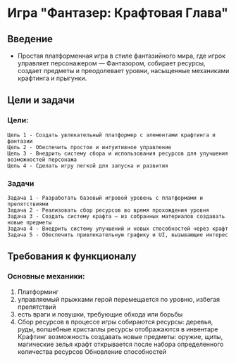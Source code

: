 # Игра "Фантазер: Крафтовая Глава"

## Введение
- Простая платформенная игра в стиле фантазийного мира, где игрок управляет персонажером — Фантазором, собирает ресурсы, создает предметы и преодолевает уровни, насыщенные механиками крафтинга и прыгунки.

## Цели и задачи

### Цели:
```
Цель 1 - Создать увлекательный платформер с элементами крафтинга и фантазии
Цель 2 - Обеспечить простое и интуитивное управление
Цель 3 - Внедрить систему сбора и использования ресурсов для улучшения возможностей персонажа
Цель 4 - Сделать игру легкой для запуска и развития
```
### Задачи
```
Задача 1 - Разработать базовый игровой уровень с платформами и препятствиями
Задача 2 - Реализовать сбор ресурсов во время прохождения уровня
Задача 3 - Создать систему крафта — из собранных материалов создавать новые предметы
Задача 4 - Внедрить систему улучшений и новых способностей через крафт
Задача 5 - Обеспечить привлекательную графику и UI, вызывающие интерес
```
## Требования к функционалу

### Основные механики:

1. Платформинг
  1. управляемый прыжками герой перемещается по уровню, избегая препятствий
  2. есть враги и ловушки, требующие обхода или борьбы
2. Сбор ресурсов
в процессе игры собираются ресурсы: деревья, руды, волшебные кристаллы
ресурсы отображаются в инвентаре
Крафтинг
возможность создавать новые предметы: оружие, щиты, магические зелья
крафт открывается после набора определенного количества ресурсов
Обновление способностей

